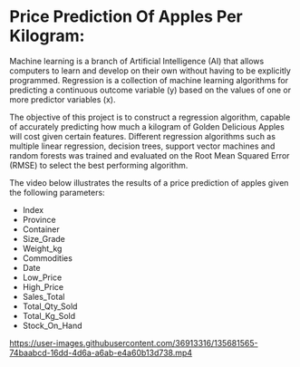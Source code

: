 # Price Prediction Of Apples Per Kilogram:
Machine learning is a branch of Artificial Intelligence (AI) that allows computers to learn and develop on their own without having to be explicitly programmed. Regression is a collection of machine learning algorithms for predicting a continuous outcome variable (y) based on the values of one or more predictor variables (x).

The objective of this project is to construct a regression algorithm, capable of accurately predicting how much a kilogram of Golden Delicious Apples will cost given certain features. Different regression algorithms such as multiple linear regression, decision trees, support vector machines and random forests was trained and evaluated on the Root Mean Squared Error (RMSE) to select the best performing algorithm.

The video below illustrates the results of a price prediction of apples given the following parameters: 
- Index
- Province
- Container
- Size_Grade
- Weight_kg
- Commodities
- Date 
- Low_Price
- High_Price
- Sales_Total
- Total_Qty_Sold
- Total_Kg_Sold
- Stock_On_Hand

https://user-images.githubusercontent.com/36913316/135681565-74baabcd-16dd-4d6a-a6ab-e4a60b13d738.mp4
